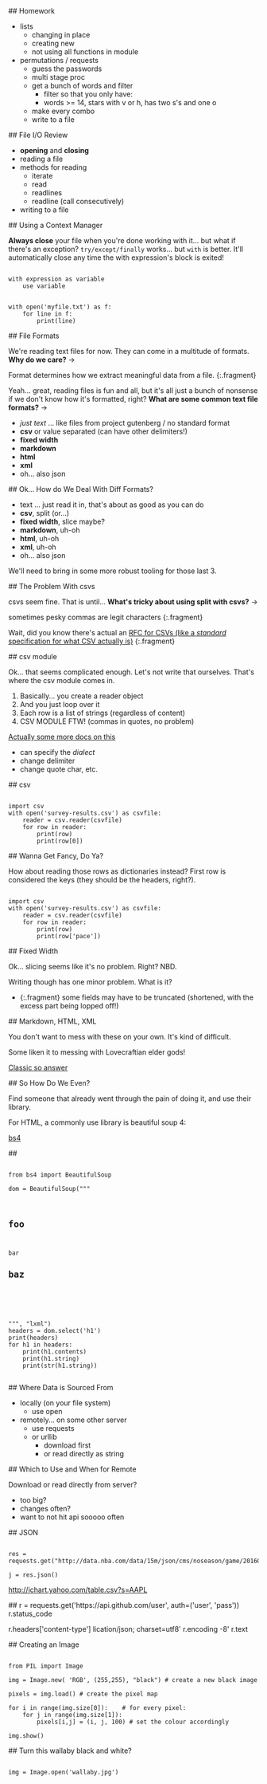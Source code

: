 
<section markdown="block">
## Homework

* lists
    * changing in place
    * creating new
    * not using all functions in module
* permutations / requests
    * guess the passwords
    * multi stage proc
    * get a bunch of words and filter
        * filter so that you only have:
        * words >= 14, stars with v or h, has two s's and one o
    * make every combo
    * write to a file

</section>

<section markdown="block">
## File I/O Review

* __opening__ and __closing__
* reading a file
* methods for reading
    * iterate
    * read
    * readlines
    * readline (call consecutively)
* writing to a file

</section>

<section markdown="block">
## Using a Context Manager

__Always close__ your file when you're done working with it... but what if there's an exception? <code>try/except/finally</code> works... but <code>with</code> is better. It'll automatically close any time the with expression's block is exited!

<pre><code data-trim contenteditable>
with expression as variable
    use variable
</code></pre>

<pre><code data-trim contenteditable>
with open('myfile.txt') as f:
    for line in f:
        print(line)
</code></pre>
</section>


<section markdown="block">
## File Formats

We're reading text files for now. They can come in a multitude of formats. __Why do we care?__ &rarr;

Format determines how we extract meaningful data from a file.
{:.fragment}

Yeah... great, reading files is fun and all, but it's all just a bunch of nonsense if we don't know how it's formatted, right? __What are some common text file formats?__ &rarr;

* _just text_ ... like files from project gutenberg / no standard format
* __csv__ or value separated (can have other delimiters!)
* __fixed width__
* __markdown__
* __html__
* __xml__
* oh... also json
</section>

<section markdown="block">
## Ok... How do We Deal With Diff Formats?


* text ... just read it in, that's about as good as you can do
* __csv__, split (or...)
* __fixed width__, slice maybe?
* __markdown__, uh-oh
* __html__, uh-oh
* __xml__, uh-oh
* oh... also json

We'll need to bring in some more robust tooling for those last 3.

</section>

<section markdown="block">
## The Problem With csvs

csvs seem fine. That is until... __What's tricky about using split with csvs?__ &rarr;


sometimes pesky commas are legit characters
{:.fragment}

Wait, did you know there's actual an [RFC for CSVs (like a _standard_ specification for what CSV actually is)](https://tools.ietf.org/html/rfc4180.html)
{:.fragment}
</section>

<section markdown="block">
## csv module

Ok... that seems complicated enough. Let's not write that ourselves. That's where the csv module comes in.

1. Basically... you create a reader object
2. And you just loop over it
3. Each row is a list of strings (regardless of content)
4. CSV MODULE FTW! (commas in quotes, no problem)

[Actually some more docs on this](https://docs.python.org/3/library/csv.html#module-contents)

* can specify the _dialect_
* change delimiter
* change quote char, etc.
</section>

<section markdown="block">
## csv

<pre><code data-trim contenteditable>
import csv
with open('survey-results.csv') as csvfile:
    reader = csv.reader(csvfile)
    for row in reader:
        print(row)
        print(row[0])
</code></pre>
</section>

<section markdown="block">
## Wanna Get Fancy, Do Ya?

How about reading those rows as dictionaries instead? First row is considered the keys (they should be the headers, right?).

<pre><code data-trim contenteditable>
import csv
with open('survey-results.csv') as csvfile:
    reader = csv.reader(csvfile)
    for row in reader:
        print(row)
        print(row['pace'])
</code></pre>
</section>

<section markdown="block">
## Fixed Width

Ok... slicing seems like it's no problem. Right? NBD.

Writing though has one minor problem. What is it?

* {:.fragment} some fields may have to be truncated (shortened, with the excess part being lopped off!)


</section>

<section markdown="block">
## Markdown, HTML, XML

You don't want to mess with these on your own. It's kind of difficult.

Some liken it to messing with Lovecraftian elder gods!

[Classic so answer](http://stackoverflow.com/questions/1732348/regex-match-open-tags-except-xhtml-self-contained-tags/1732454#1732454)


</section>

<section markdown="block">
## So How Do We Even?

Find someone that already went through the pain of doing it, and use their library.

For HTML, a commonly use library is beautiful soup 4:

[bs4](http://www.crummy.com/software/BeautifulSoup/bs4/doc/)


</section>


<section markdown="block">
## 

<pre><code data-trim contenteditable>
from bs4 import BeautifulSoup

dom = BeautifulSoup("""
<html>
<body>
<h1>foo</h1>
<p>bar
<h1 class='even-headier'>baz</h1>
</p>
</body>
</html>
""", "lxml")
headers = dom.select('h1')
print(headers)
for h1 in headers:
    print(h1.contents)
    print(h1.string)
    print(str(h1.string))

</code></pre>



</section>

<section markdown="block">
## Where Data is Sourced From

* locally (on your file system)
    * use open
* remotely... on some other server
    * use requests
    * or urllib
        * download first
        * or read directly as string


</section>

<section markdown="block">
## Which to Use and When for Remote

Download or read directly from server?

* too big?
* changes often?
* want to not hit api sooooo often

</section>

<section markdown="block">
## JSON

<pre><code data-trim contenteditable>
res = requests.get("http://data.nba.com/data/15m/json/cms/noseason/game/20160221/0021500824/boxscore.json")

j = res.json()
</code></pre>
</section>

http://ichart.yahoo.com/table.csv?s=AAPL
<section markdown="block">
## 
r = requests.get('https://api.github.com/user', auth=('user', 'pass'))
r.status_code

r.headers['content-type']
lication/json; charset=utf8'
r.encoding
-8'
r.text

</section>


<section markdown="block">
## Creating an Image

<pre><code data-trim contenteditable>
from PIL import Image

img = Image.new( 'RGB', (255,255), "black") # create a new black image

pixels = img.load() # create the pixel map

for i in range(img.size[0]):    # for every pixel:
    for j in range(img.size[1]):
        pixels[i,j] = (i, j, 100) # set the colour accordingly

img.show()
</code></pre>

</section>

<section markdown="block">
## Turn this wallaby black and white?

<pre><code data-trim contenteditable>
img = Image.open('wallaby.jpg')

</code></pre>
</section>
